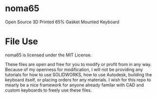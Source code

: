 # noma65
Open Source 3D Printed 65% Gasket Mounted Keyboard

# File Use
noma65 is licensed under the MIT License.

These files are open and free for you to modify or profit from in any way. Because of my openness for modification, I will not be providing any tutorials for how to use SOLIDWORKS, how to use Autodesk, building the keyboard itself, or placing orders for any materials. I wish for this repo to mearly be a nice framework for anyone already familar with CAD and custom keyboards to freely use these files.
